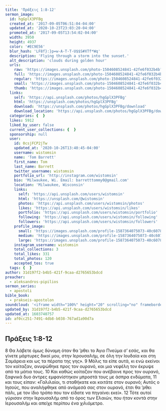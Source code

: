 ```yaml
---
title: 'Πράξεις 1:8-12'
sermon_image:
  id: hgGplX3PFBg
  created_at: '2017-09-05T06:51:04-04:00'
  updated_at: '2020-10-23T23:03:20-04:00'
  promoted_at: '2017-09-05T13:54:02-04:00'
  width: 3950
  height: 4937
  color: '#EC9E56'
  blur_hash: 'LF8f}:}p=w-A-T-T-U$$S#XTf*Wq'
  description: 'Flying through a storm into the sunset.'
  alt_description: 'clouds during golden hour'
  urls:
    raw: 'https://images.unsplash.com/photo-1504608524841-42fe6f032b4b?ixlib=rb-1.2.1&ixid=eyJhcHBfaWQiOjE2Mzc0OX0'
    full: 'https://images.unsplash.com/photo-1504608524841-42fe6f032b4b?ixlib=rb-1.2.1&q=85&fm=jpg&crop=entropy&cs=srgb&ixid=eyJhcHBfaWQiOjE2Mzc0OX0'
    regular: 'https://images.unsplash.com/photo-1504608524841-42fe6f032b4b?ixlib=rb-1.2.1&q=80&fm=jpg&crop=entropy&cs=tinysrgb&w=1080&fit=max&ixid=eyJhcHBfaWQiOjE2Mzc0OX0'
    small: 'https://images.unsplash.com/photo-1504608524841-42fe6f032b4b?ixlib=rb-1.2.1&q=80&fm=jpg&crop=entropy&cs=tinysrgb&w=400&fit=max&ixid=eyJhcHBfaWQiOjE2Mzc0OX0'
    thumb: 'https://images.unsplash.com/photo-1504608524841-42fe6f032b4b?ixlib=rb-1.2.1&q=80&fm=jpg&crop=entropy&cs=tinysrgb&w=200&fit=max&ixid=eyJhcHBfaWQiOjE2Mzc0OX0'
  links:
    self: 'https://api.unsplash.com/photos/hgGplX3PFBg'
    html: 'https://unsplash.com/photos/hgGplX3PFBg'
    download: 'https://unsplash.com/photos/hgGplX3PFBg/download'
    download_location: 'https://api.unsplash.com/photos/hgGplX3PFBg/download'
  categories: {  }
  likes: 5912
  liked_by_user: false
  current_user_collections: {  }
  sponsorship: null
  user:
    id: 0csjFCP2jTw
    updated_at: '2020-10-26T13:40:45-04:00'
    username: wistomsin
    name: 'Tom Barrett'
    first_name: Tom
    last_name: Barrett
    twitter_username: wistomsin
    portfolio_url: 'http://instagram.com/wistomsin'
    bio: 'Milwaukee, Wi. Email: barretttommy0@gmail.com'
    location: 'Milwaukee, Wisconsin'
    links:
      self: 'https://api.unsplash.com/users/wistomsin'
      html: 'https://unsplash.com/@wistomsin'
      photos: 'https://api.unsplash.com/users/wistomsin/photos'
      likes: 'https://api.unsplash.com/users/wistomsin/likes'
      portfolio: 'https://api.unsplash.com/users/wistomsin/portfolio'
      following: 'https://api.unsplash.com/users/wistomsin/following'
      followers: 'https://api.unsplash.com/users/wistomsin/followers'
    profile_image:
      small: 'https://images.unsplash.com/profile-1587364075073-40c607898e5cimage?ixlib=rb-1.2.1&q=80&fm=jpg&crop=faces&cs=tinysrgb&fit=crop&h=32&w=32'
      medium: 'https://images.unsplash.com/profile-1587364075073-40c607898e5cimage?ixlib=rb-1.2.1&q=80&fm=jpg&crop=faces&cs=tinysrgb&fit=crop&h=64&w=64'
      large: 'https://images.unsplash.com/profile-1587364075073-40c607898e5cimage?ixlib=rb-1.2.1&q=80&fm=jpg&crop=faces&cs=tinysrgb&fit=crop&h=128&w=128'
    instagram_username: wistomsin
    total_collections: 3
    total_likes: 331
    total_photos: 120
    accepted_tos: true
  tags: {  }
author: 31d197f2-b4b5-421f-9caa-d2765653bdcd
preacher:
  - aleksandros-pipilios
sermon_series:
  - apostoli
bible_book:
  - prakseis-apostolon
soundcloud: '<iframe width="100%" height="20" scrolling="no" frameborder="no" allow="autoplay" src="https://w.soundcloud.com/player/?url=https%3A//api.soundcloud.com/tracks/704471563%3Fsecret_token%3Ds-v0zXZ&color=%23ff5500&inverse=false&auto_play=false&show_user=true"></iframe>'
updated_by: 31d197f2-b4b5-421f-9caa-d2765653bdcd
updated_at: 1603740757
id: af0cc251-7491-4db8-b038-767ad1a90d7a
---
```

## Πράξεις 1:8-12

8 Θα λάβετε όμως δύναμη όταν θα ’ρθει το Άγιο Πνεύμα σ’ εσάς, και θα γίνετε μάρτυρες δικοί μου, στην Ιερουσαλήμ, σε όλη την Ιουδαία και στη Σαμάρεια και ως τα πέρατα της γης».
9 Μόλις τα είπε αυτά, κι ενώ εκείνοι τον κοίταζαν, ανυψώθηκε προς τον ουρανό, και μια νεφέλη τον έκρυψε από τα μάτια τους. 10 Και καθώς κοίταζαν που ανέβαινε προς τον ουρανό, ξαφνικά δυο άντρες εμφανίστηκαν μπροστά τους με άσπρα ενδύματα, 11 και τους είπαν: «Γαλιλαίοι, τι σταθήκατε και κοιτάτε στον ουρανό; Αυτός ο Ιησούς, που αναλήφθηκε από ανάμεσά σας στον ουρανό, έτσι θα ’ρθει πάλι, με τον ίδιο τρόπο που τον είδατε να πηγαίνει εκεί».
12 Τότε αυτοί γύρισαν στην Ιερουσαλήμ από το όρος των Ελαιών, που ήταν κοντά στην Ιερουσαλήμ και απείχε περίπου ένα χιλιόμετρο.